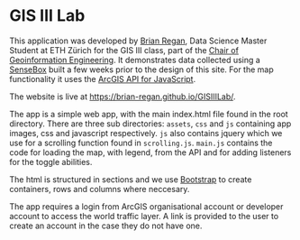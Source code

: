 # GIS III Lab

This application was developed by [Brian Regan](https://n.ethz.ch/~bregan/), Data Science Master Student at ETH Zürich for the GIS III class, part of the [Chair of Geoinformation Engineering](http://www.gis.ethz.ch/). It demonstrates data collected using a [SenseBox](https://sensebox.de/) built a few weeks prior to the design of this site. For the map functionality it uses the [ArcGIS API for JavaScript](https://developers.arcgis.com/javascript/).

The website is live at https://brian-regan.github.io/GISIIILab/.

The app is a simple web app, with the main index.html file found in the root directory. There are three sub directories: `assets`, `css` and `js` containing app images, css and javascript respectively. `js` also contains jquery which we use for a scrolling function found in `scrolling.js`. `main.js` contains the code for loading the map, with legend, from the API and for adding listeners for the toggle abilities.

The html is structured in sections and we use [Bootstrap](https://getbootstrap.com/) to create containers, rows and columns where neccesary. 

The app requires a login from ArcGIS organisational account or developer account to access the world traffic layer. A link is provided to the user to create an account in the case they do not have one.

